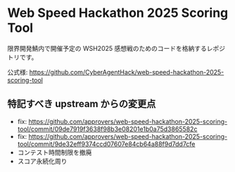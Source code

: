 # Web Speed Hackathon 2025 Scoring Tool

限界開発鯖内で開催予定の WSH2025 感想戦のためのコードを格納するレポジトリです。

公式様: https://github.com/CyberAgentHack/web-speed-hackathon-2025-scoring-tool

## 特記すべき upstream からの変更点

- fix: https://github.com/approvers/web-speed-hackathon-2025-scoring-tool/commit/09de7919f3638f98b3e08201e1b0a75d3865582c
- fix: https://github.com/approvers/web-speed-hackathon-2025-scoring-tool/commit/9de32eff9374ccd07607e84cb64a88f9d7dd7cfe
- コンテスト時間制限を撤廃
- スコア永続化周り
